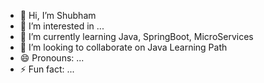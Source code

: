 - 👋 Hi, I’m Shubham
- 👀 I’m interested in ...
- 🌱 I’m currently learning Java, SpringBoot, MicroServices
- 💞️ I’m looking to collaborate on Java Learning Path
- 😄 Pronouns: ...
- ⚡ Fun fact: ...

<!---
shubhamRepoStack/shubhamRepoStack is a ✨ special ✨ repository because its `README.md` (this file) appears on your GitHub profile.
You can click the Preview link to take a look at your changes.
--->
